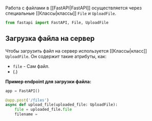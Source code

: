Работа с файлами в [[FastAPI|FastAPI]] осуществляется через специальные [[Классы|классы]] `File` и `UploadFile`.

```Python
from fastapi import FastAPI, File, UploadFile
```

## Загрузка файла на сервер

Чтобы загрузить файл на сервер используется [[Классы|класс]] `UploadFile`. Он содержит такие атрибуты, как:

- `file` - Сам файл.
-  (.)

**Пример endpoint для загрузки файла:**

```Python
app = FastAPI()

@app.post('/files')
async def upload_file(uploaded_file: UploadFile):
	file = uploaded_file.file
	filename = 
```